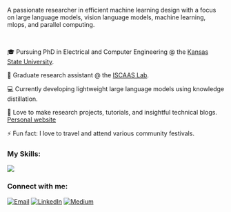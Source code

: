 <!--<h1>Hi 👋, I'm Muhammad Ali Shafique</h1>-->
A passionate researcher in efficient machine learning design with a focus on large language models, vision language models, machine learning, mlops, and parallel computing.

<!--
**alishafique3/alishafique3** is a ✨ _special_ ✨ repository because its `README.md` (this file) appears on your GitHub profile.

Here are some ideas to get you started:

- 🔭 I’m currently working on ...
- 🌱 I’m currently learning ...
- 👯 I’m looking to collaborate on ...
- 🤔 I’m looking for help with ...
- 💬 Ask me about ...
- 📫 How to reach me: ...
- 😄 Pronouns: ...
- ⚡ Fun fact: ...
-->
<br>

🎓 Pursuing PhD in Electrical and Computer Engineering @ the [Kansas State University](https://www.k-state.edu/home/).

📖 Graduate research assistant @ the [ISCAAS Lab](https://people.cs.ksu.edu/~amunir/lab/).

💻 Currently developing lightweight large language models using knowledge distillation.

🌱 Love to make research projects, tutorials, and insightful technical blogs. [Personal website](https://alishafique3.github.io/)

⚡ Fun fact: I love to travel and attend various community festivals.



<h3 align="left">My Skills:</h3>
<!-- <p align="left">
  Large language models, Vision language models, Machine Learning, LMOps, Parallel Computing
</p> -->

<p>
  <a href="https://skillicons.dev">
    <img src="https://skillicons.dev/icons?i=pytorch,tensorflow,sklearn,py,cpp,docker,git" />
  </a>
</p>



<h3 align="left">Connect with me:</h3>
<p align="left">
  <a href="mailto: alishafique3@gmail.com"><img src="https://img.shields.io/badge/Gmail-D14836?style=for-the-badge&logo=gmail&logoColor=white" alt="Email"></a>
<a href="https://www.linkedin.com/in/alishafique3/"><img src="https://img.shields.io/badge/LinkedIn-0077B5?style=for-the-badge&logo=linkedin&logoColor=white" alt="LinkedIn"></a>
  <a href="https://medium.com/@alishafique3"><img src="https://img.shields.io/badge/Medium-12100E?style=for-the-badge&logo=medium&logoColor=white" alt="Medium"></a>
  
</p>

